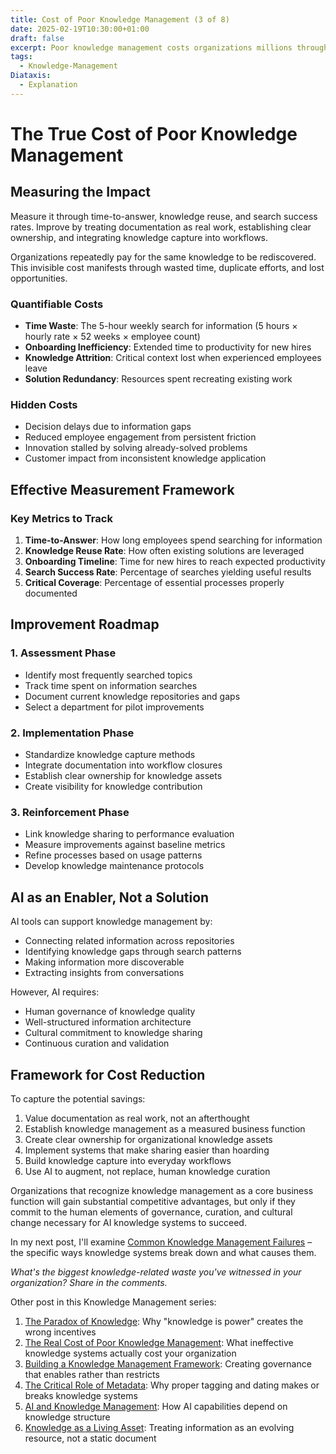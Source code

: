 ```yaml
---
title: Cost of Poor Knowledge Management (3 of 8)
date: 2025-02-19T10:30:00+01:00
draft: false
excerpt: Poor knowledge management costs organizations millions through wasted time (5hrs/week per employee), duplicated work, and slow onboarding.
tags:
  - Knowledge-Management
Diataxis:
  - Explanation
---
```

# The True Cost of Poor Knowledge Management



## Measuring the Impact

Measure it through time-to-answer, knowledge reuse, and search success rates. Improve by treating documentation as real work, establishing clear ownership, and integrating knowledge capture into workflows.

Organizations repeatedly pay for the same knowledge to be rediscovered. This invisible cost manifests through wasted time, duplicate efforts, and lost opportunities.
### Quantifiable Costs

- **Time Waste**: The 5-hour weekly search for information (5 hours × hourly rate × 52 weeks × employee count)
- **Onboarding Inefficiency**: Extended time to productivity for new hires
- **Knowledge Attrition**: Critical context lost when experienced employees leave
- **Solution Redundancy**: Resources spent recreating existing work

### Hidden Costs

- Decision delays due to information gaps
- Reduced employee engagement from persistent friction
- Innovation stalled by solving already-solved problems
- Customer impact from inconsistent knowledge application

## Effective Measurement Framework

### Key Metrics to Track

1. **Time-to-Answer**: How long employees spend searching for information
2. **Knowledge Reuse Rate**: How often existing solutions are leveraged
3. **Onboarding Timeline**: Time for new hires to reach expected productivity
4. **Search Success Rate**: Percentage of searches yielding useful results
5. **Critical Coverage**: Percentage of essential processes properly documented

## Improvement Roadmap

### 1. Assessment Phase

- Identify most frequently searched topics
- Track time spent on information searches
- Document current knowledge repositories and gaps
- Select a department for pilot improvements

### 2. Implementation Phase

- Standardize knowledge capture methods
- Integrate documentation into workflow closures
- Establish clear ownership for knowledge assets
- Create visibility for knowledge contribution

### 3. Reinforcement Phase

- Link knowledge sharing to performance evaluation
- Measure improvements against baseline metrics
- Refine processes based on usage patterns
- Develop knowledge maintenance protocols

## AI as an Enabler, Not a Solution

AI tools can support knowledge management by:

- Connecting related information across repositories
- Identifying knowledge gaps through search patterns
- Making information more discoverable
- Extracting insights from conversations

However, AI requires:

- Human governance of knowledge quality
- Well-structured information architecture
- Cultural commitment to knowledge sharing
- Continuous curation and validation

## Framework for Cost Reduction

To capture the potential savings:

1. Value documentation as real work, not an afterthought
2. Establish knowledge management as a measured business function
3. Create clear ownership for organizational knowledge assets
4. Implement systems that make sharing easier than hoarding
5. Build knowledge capture into everyday workflows
6. Use AI to augment, not replace, human knowledge curation

Organizations that recognize knowledge management as a core business function will gain substantial competitive advantages, but only if they commit to the human elements of governance, curation, and cultural change necessary for AI knowledge systems to succeed.

In my next post, I'll examine [Common Knowledge Management Failures](posts/km3) – the specific ways knowledge systems break down and what causes them.

_What's the biggest knowledge-related waste you've witnessed in your organization? Share in the comments._


Other post in this Knowledge Management series:
1. [The Paradox of Knowledge](/posts/km1): Why "knowledge is power" creates the wrong incentives
2. [The Real Cost of Poor Knowledge Management](/posts/km2): What ineffective knowledge systems actually cost your organization
3. [Building a Knowledge Management Framework](/posts/km4): Creating governance that enables rather than restricts
4. [The Critical Role of Metadata](/posts/km5): Why proper tagging and dating makes or breaks knowledge systems
5. [AI and Knowledge Management](/posts/km6): How AI capabilities depend on knowledge structure
6. [Knowledge as a Living Asset](/posts/km7): Treating information as an evolving resource, not a static document